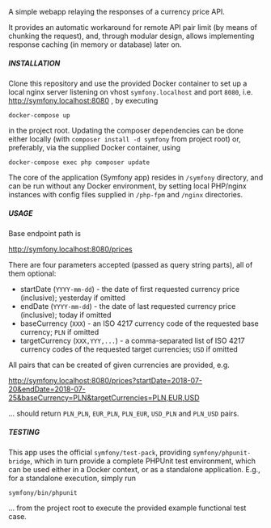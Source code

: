 A simple webapp relaying the responses of a currency price API.

It provides an automatic workaround for remote API pair limit
(by means of chunking the request), and, through modular design, allows
implementing response caching (in memory or database) later on.

##### INSTALLATION

Clone this repository and use the provided Docker container to set up a local
 nginx server listening on vhost `symfony.localhost` and port `8080`, i.e.
 <http://symfony.localhost:8080> , by executing
 
 `docker-compose up`
 
 in the project root. Updating the composer dependencies can be done either
 locally (with `composer install -d symfony` from project root)
 or, preferably, via the supplied Docker container, using
 
 `docker-compose exec php composer update`

The core of the application (Symfony app) resides in `/symfony` directory,
and can be run without any Docker environment, by setting local PHP/nginx instances with config files
supplied in `/php-fpm` and `/nginx` directories.

##### USAGE

Base endpoint path is

<http://symfony.localhost:8080/prices>

There are four parameters accepted (passed as query string parts), all of them optional:

 - startDate (`YYYY-mm-dd`) - the date of first requested currency price (inclusive); yesterday if omitted
 - endDate (`YYYY-mm-dd`) - the date of last requested currency price (inclusive); today if omitted
 - baseCurrency (`XXX`) - an ISO 4217 currency code of the requested base currency; `PLN` if omitted
 - targetCurrency (`XXX,YYY,...`) - a comma-separated list of ISO 4217 currency codes of the requested
   target currencies; `USD` if omitted
 
All pairs that can be created of given currencies are provided, e.g.

<http://symfony.localhost:8080/prices?startDate=2018-07-20&endDate=2018-07-25&baseCurrency=PLN&targetCurrencies=PLN,EUR,USD>

... should return `PLN_PLN`, `EUR_PLN`, `PLN_EUR`, `USD_PLN` and `PLN_USD` pairs.

##### TESTING

This app uses the official `symfony/test-pack`, providing `symfony/phpunit-bridge`, which in turn provide a complete PHPUnit
test environment, which can be used either in a Docker context, or as a standalone application. E.g.,
for a standalone execution, simply run

`symfony/bin/phpunit`

... from the project root to execute the provided example functional test case.
